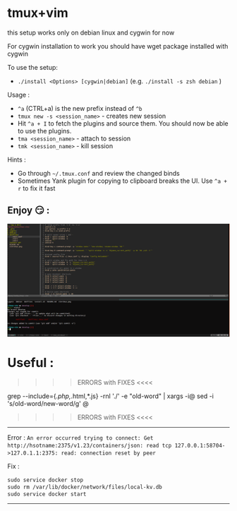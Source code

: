# tmux+vim
this setup works only on debian linux  and cygwin for now

For cygwin installation to work you should have wget package installed with cygwin

To use the setup:
  -  `./install <Options> [cygwin|debian]` (e.g. `./install -s zsh debian` )
  
Usage :
  - `^a` (CTRL+a) is the new prefix instead of `^b` 
  - `tmux new -s <session_name>` - creates new session
  -  Hit `^a + I` to fetch the plugins and source them. You should now be able to use the plugins.
  - `tma <session_name>` - attach to session
  - `tmk <session_name>` - kill session

Hints :
  - Go through `~/.tmux.conf` and review the changed binds
  - Sometimes Yank plugin for copying to clipboard breaks the UI. Use `^a + r` to fix it fast
  
## Enjoy :smirk: :
![alt tag](https://raw.githubusercontent.com/adrian-galbenus/tmux-vim/develop/tmux%2Bvim.png)


# Useful :


>>>> ERRORS with FIXES <<<<

grep --include={*.php,*.html,*.js} -rnl './' -e "old-word" | xargs -i@ sed -i 's/old-word/new-word/g' @



>>>> ERRORS with FIXES <<<<
-------------------
Error : 
`An error occurred trying to connect: Get http://hsotname:2375/v1.23/containers/json: read tcp 127.0.0.1:58704->127.0.1.1:2375: read: connection reset by peer`

Fix : 
```
sudo service docker stop
sudo rm /var/lib/docker/network/files/local-kv.db
sudo service docker start
```
------------------
